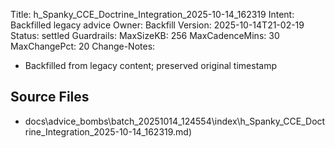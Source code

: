 Title: h_Spanky_CCE_Doctrine_Integration_2025-10-14_162319
Intent: Backfilled legacy advice
Owner: Backfill
Version: 2025-10-14T21-02-19
Status: settled
Guardrails:
  MaxSizeKB: 256
  MaxCadenceMins: 30
  MaxChangePct: 20
Change-Notes:
  - Backfilled from legacy content; preserved original timestamp

## Source Files
- docs\advice_bombs\batch_20251014_124554\index\h_Spanky_CCE_Doctrine_Integration_2025-10-14_162319.md)
